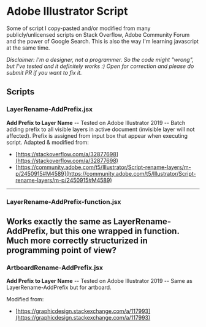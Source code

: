 # Adobe Illustrator Script

Some of script I copy-pasted and/or modified from many publicly/unlicensed scripts on Stack Overflow, Adobe Community Forum and the power of Google Search. This is also the way I'm learning javascript at the same time.

*Disclaimer: I'm a designer, not a programmer. So the code might "wrong", but I've tested and it definitely works :) Open for correction and please do submit PR if you want to fix it.*

## Scripts

### LayerRename-AddPrefix.jsx
**Add Prefix to Layer Name** -- Tested on Adobe Illustrator 2019 -- Batch adding prefix to all visible layers in active document (invisible layer will not affected). Prefix is assigned from input box that appear when executing script.
Adapted & modified from:
- [https://stackoverflow.com/a/32877698](https://stackoverflow.com/a/32877698)
- [https://community.adobe.com/t5/Illustrator/Script-rename-layers/m-p/2450915#M4589](https://community.adobe.com/t5/Illustrator/Script-rename-layers/m-p/2450915#M4589)
---
### LayerRename-AddPrefix-function.jsx
Works exactly the same as LayerRename-AddPrefix, but this one wrapped in function. Much more correctly structurized in programming point of view?
---
### ArtboardRename-AddPrefix.jsx
**Add Prefix to Layer Name** -- Tested on Adobe Illustrator 2019 -- Same as LayerRename-AddPrefix but for artboard. 

Modified from:
- [https://graphicdesign.stackexchange.com/a/117993](https://graphicdesign.stackexchange.com/a/117993)